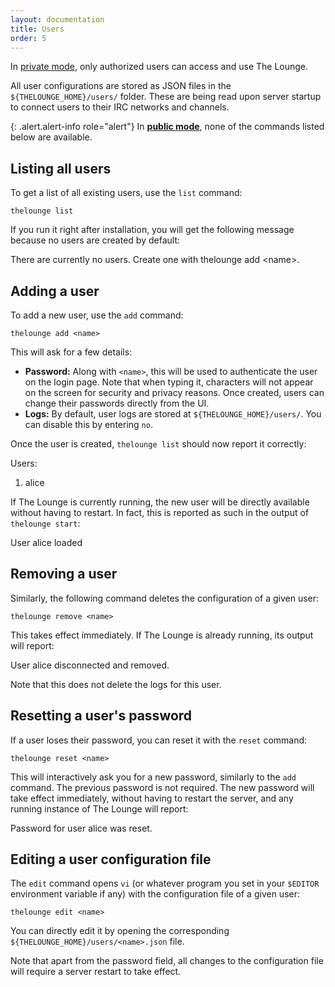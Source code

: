 ```yaml
---
layout: documentation
title: Users
order: 5
---
```


In [private mode](/docs/configuration.html#public), only authorized users can access and use The Lounge.

All user configurations are stored as JSON files in the `${THELOUNGE_HOME}/users/` folder. These are being read upon server startup to connect users to their IRC networks and channels.

{: .alert.alert-info role="alert"}
In **[public mode](/docs/configuration#public)**, none of the commands listed below are available.

## Listing all users

To get a list of all existing users, use the `list` command:

```
thelounge list
```

If you run it right after installation, you will get the following message because no users are created by default:

<div class="terminal">
  <span class="terminal-log-info"></span>
  There are currently no users. Create one with <span class="terminal-bold">thelounge add &lt;name&gt;</span>.
</div>

## Adding a user

To add a new user, use the `add` command:

```
thelounge add <name>
```

This will ask for a few details:

- **Password:** Along with `<name>`, this will be used to authenticate the user on the login page. Note that when typing it, characters will not appear on the screen for security and privacy reasons. Once created, users can change their passwords directly from the UI.
- **Logs:** By default, user logs are stored at `${THELOUNGE_HOME}/users/`. You can disable this by entering `no`.

Once the user is created, `thelounge list` should now report it correctly:

<div class="terminal">
  <span class="terminal-log-info"></span>
  Users:<br>

  <span class="terminal-log-info"></span>
  1. <span class="terminal-bold">alice</span>
</div>

If The Lounge is currently running, the new user will be directly available without having to restart. In fact, this is reported as such in the output of `thelounge start`:

<div class="terminal">
  <span class="terminal-log-info"></span>
  User <span class="terminal-bold">alice</span> loaded
</div>

## Removing a user

Similarly, the following command deletes the configuration of a given user:

```
thelounge remove <name>
```

This takes effect immediately. If The Lounge is already running, its output will report:

<div class="terminal">
  <span class="terminal-log-info"></span>
  User <span class="terminal-bold">alice</span> disconnected and removed.
</div>

Note that this does not delete the logs for this user.

## Resetting a user's password

If a user loses their password, you can reset it with the `reset` command:

```
thelounge reset <name>
```

This will interactively ask you for a new password, similarly to the `add` command. The previous password is not required. The new password will take effect immediately, without having to restart the server, and any running instance of The Lounge will report:

<div class="terminal">
  <span class="terminal-log-info"></span>
  Password for user <span class="terminal-bold">alice</span> was reset.
</div>

## Editing a user configuration file

The `edit` command opens `vi` (or whatever program you set in your `$EDITOR` environment variable if any) with the configuration file of a given user:

```
thelounge edit <name>
```

You can directly edit it by opening the corresponding `${THELOUNGE_HOME}/users/<name>.json` file.

Note that apart from the password field, all changes to the configuration file will require a server restart to take effect.
